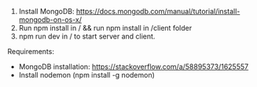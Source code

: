 1. Install MongoDB: https://docs.mongodb.com/manual/tutorial/install-mongodb-on-os-x/
2. Run npm install in / && run npm install in /client folder
3. npm run dev in / to start server and client.

Requirements:

- MongoDB installation: https://stackoverflow.com/a/58895373/1625557
- Install nodemon (npm install -g nodemon)

